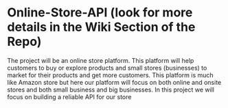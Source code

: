 # Online-Store-API (look for more details in the Wiki Section of the Repo)

The project will be an online store platform. This platform will help customers to buy or explore products and small stores (businesses) to market for their products and get more customers. 
This platform is much like Amazon store but here our platform will focus on both online and onsite stores and both small business and big businesses.
In this project we will focus on building a reliable API for our store
